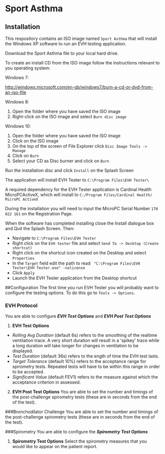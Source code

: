 # Sport Asthma
## Installation
This respository contains an ISO image named ```Sport Asthma``` that will install the Windows XP software to run an EVH testing application.

Download the Sport Asthma file to your local hard drive.

To create an install CD from the ISO image follow the instructions relevant to you operating system:

Windows 7:

http://windows.microsoft.com/en-gb/windows7/burn-a-cd-or-dvd-from-an-iso-file

Windows 8:

1. Open the folder where you have saved the ISO image
2. Right-click on the ISO image and select ```Burn disc image```

Windows 10:

1. Open the folder where you have saved the ISO image
2. Click on the ISO image
2. On the top of the screen of File Explorer click ```Disc Image Tools -> Manage```
3. Click on ```Burn```
4. Select your CD as Disc burner and click on ```Burn```

Run the installation disc and click ```Install``` on the Splash Screen

The application will install EVH Tester to ```C:\Program Files\EVH Tester\```

A required dependency for the EVH Tester application is Cardinal Health MicroPCActiveX, which will install to ```C:/Program Files/Cardinal Health/ MicroPC ActiveX```

During the installation you will need to input the MicroPC Serial Number ```170 022 161``` on the Registration Page.

When the software has completed installing close the Install dialogue box and Quit the Splash Screen. Then:

* Navigate to ```C:\Program Files\EVH Tester```
* Right click on the ```EVH tester``` file and select ```Send To -> Desktop (Create shortcut)```
* Right click on the shortcut icon created on the Desktop and select ```Properties```
* In the ```Target``` field edit the path to read ``` "C:\Program Files\EVH Tester\EVH Tester.exe" -nolicense```
* Click ```Apply```
* Launch the EVH Tester application from the Desktop shortcut

##Configuration
The first time you run EVH Tester you will probably want to configure the testing options. To do this go to ```Tools -> Options```. 

### EVH Protocol
You are able to configure **_EVH Test Options_** and **_EVH Post Test Options_**

1. **EVH Test Options**

  * *Rolling Avg Duration* (default 6s) refers to the smoothing of the realtime ventilation trace. A very short duration will result in a 'spikey' trace while a long duration will take longer for changes in ventilation to be displayed.
  * *Test Duration* (default 36s) refers to the ength of time the EVH test lasts.
  * *Target Tolerance* (default 10%) refers to the acceptance range for spirometry tests. Repeated tests will have to be within this range in order to be accepted.
  * *Significant Value* (default FEV1) refers to the measure against which the acceptance criterion in assessed.

2. **EVH Post Test Options**
You are able to set the number and timings of the post-challenge spirometry tests (these are in seconds from the end of the test).

###Bronchodilator Challenge
You are able to set the number and timings of the post-challenge spirometry tests (these are in seconds from the end of the test).

###Spirometry
You are able to configure the **_Spirometry Test Options_**

1. **Spirometry Test Options**
Select the spirometry measures that you would like to appear on the patient report.
